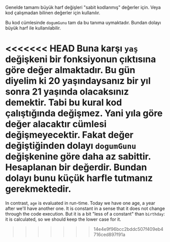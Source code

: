 Genelde tamamı büyük harf değişleri "sabit kodlanmış" değerler için. Veya kod çalışmadan bilinen değerler için kullanılır.

Bu kod cümlesinde `dogumGunu` tam da bu tanıma uymaktadır. Bundan dolayı büyük harf ile kullanılabilir.

<<<<<<< HEAD
Buna karşı `yaş` değişkeni bir fonksiyonun çıktısına göre değer almaktadır. Bu gün diyelim ki 20 yaşındaysanız bir yıl sonra 21 yaşında olacaksınız demektir. Tabi bu kural kod çalıştığında değişmez. Yani yıla göre değer alacaktır cümlesi değişmeyecektir. Fakat değer değiştiğinden dolayı `dogumGunu` değişkenine göre daha az sabittir. Hesaplanan bir değerdir. Bundan dolayı bunu küçük harfle tutmanız gerekmektedir.
=======
In contrast, `age` is evaluated in run-time. Today we have one age, a year after we'll have another one. It is constant in a sense that it does not change through the code execution. But it is a bit "less of a constant" than `birthday`: it is calculated, so we should keep the lower case for it.
>>>>>>> 14e4e9f96bcc2bddc507f409eb4716ced897f91a
